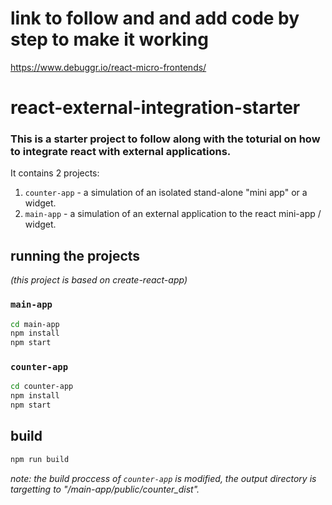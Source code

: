 # link to follow and and add code by step to make it working
https://www.debuggr.io/react-micro-frontends/
# react-external-integration-starter
### This is a starter project to follow along with the toturial on how to integrate react with external applications.

It contains 2 projects:  

1) `counter-app` - a simulation of an isolated stand-alone "mini app" or a widget.
2) `main-app` - a simulation of an external application to the react mini-app / widget. 

## running the projects 
_(this project is based on create-react-app)_

### `main-app`

```bash
cd main-app
npm install
npm start
```

### `counter-app`

```bash
cd counter-app
npm install
npm start
```

## build
```bash
npm run build
```

_note: the build proccess of `counter-app` is modified, the output directory is targetting to "/main-app/public/counter_dist"._
